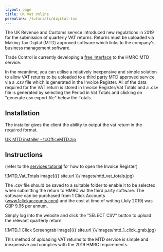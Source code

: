 ```yaml
---
layout: page
title: UK Vat Online
permalink: /tutorials/digital-tax
---
```


The UK Revenue and Customs service introduced new regulations in 2019 for the submission of 
quarterly VAT returns. Returns must be uploaded via Making Tax Digital (MTD) approved 
software which links to the company's business management software.

Trade Control is currently developing a [free interface](https://github.com/tradecontrol/hmrc_mtd) to the HMRC MTD service.

In the meantime, you can utilise a relatively inexpensive and simple solution to allow VAT returns to be 
uploaded to a third party MTD approved service via a .csv file which is generated in the
Invoice Register. All of the data required for the VAT return is stored in 
Invoice Register/Vat Totals and a .csv file is generated by selecting the Period
in Vat Totals and clicking on "generate csv export file" below the Totals.

## Installation

The installer gives the client the ability to output the vat return in the required format.

[UK MTD installer - tcOfficeMTD.zip](https://github/tradecontrol/office/releases)

## Instructions

(refer to the [services tutorial](./services#invoice-register) for how to open the Invoice Register)

![MTD_Vat_Totals image]({{ site.url }}/images/mtd_vat_totals.jpg)

The .csv file should be saved to a suitable folder to enable it to be selected when submitting the 
return to HMRC via the third party software.  The software can be purchased from 1 Click 
Accounts (www.1clickaccounts.com) and the cost at time of writing (July 2019) was GBP 9.95 per annum.

Simply log into the website and click the "SELECT CSV" button to upload the relevant quarterly return.

![MTD_1 Click Screengrab image]({{ site.url }}/images/mtd_1_click_grab.jpg)
  
This method of uploading VAT returns to the MTD service is simple and inexpensive and complies
with the 2019 HMRC requirements.
